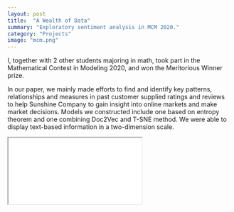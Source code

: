 ```yaml
---
layout: post
title:  "A Wealth of Data"
summary: "Exploratory sentiment analysis in MCM 2020."
category: "Projects"
image: "mcm.png"
---
```


I, together with 2 other students majoring in math, took part in the Mathematical Contest in Modeling 2020, and won the Meritorious Winner prize.

In our paper, we mainly made efforts to find and identify key patterns, relationships and measures
in past customer supplied ratings and reviews to help Sunshine Company to gain insight into online
markets and make market decisions. Models we constructed include one based on entropy theorem
and one combining Doc2Vec and T-SNE method. We were able to display text-based information
in a two-dimension scale.

<div class="aspect-ratio" style="
  width: 100%;
  padding-bottom: 133%;
"><iframe src="{{ site.url }}/pdfs/mcm.pdf"/></div>